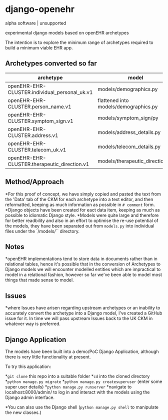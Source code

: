 # django-openehr
alpha software | unsupported

experimental django models based on openEHR archetypes

The intention is to explore the minimum range of archetypes required to build a minimum viable EHR app.

## Archetypes converted so far
| archetype | model |
| --------- | ----- |
| openEHR-EHR-CLUSTER.individual_personal_uk.v1 | models/demographics.py |
| openEHR-EHR-CLUSTER.person_name.v1            | flattened into models/demographics.py |
| openEHR-EHR-CLUSTER.symptom_sign.v1           | models/symptom_sign/py |
| openEHR-EHR-CLUSTER.address.v1                | models/address_details.py |
| openEHR-EHR-CLUSTER.telecom_uk.v1             | models/telecom_details.py |
| openEHR-EHR-CLUSTER.therapeutic_direction.v1  | models/therapeutic_direction.py |

## Method/Approach
*For this proof of concept, we have simply copied and pasted the text from the 'Data' tab of the CKM for each archetype into a text editor, and then reformatted, keeping as much information as possible in `# comment` form.
*Django objects have been created for eact data item, keeping as much as possible to idiomatic Django style.
*Models were quite large and therefore for better readbility and also in an effort to optimise the re-use potential of the models, they have been separated out from `models.py` into individual files under the `/models/`` directory.

## Notes
*openEHR implementations tend to store data in documents rather than in relational tables, hence it's possible that in the conversion of Archetypes to Django models we will encounter modelled entities which are impractical to model in a relational fashion, however so far we've been able to model most things that made sense to model.

## Issues
*where Issues have arisen regarding upstream archetypes or an inability to accurately convert the archetype into a Django model, I've created a GitHub issue for it. In time we will pass upstream Issues back to the UK CKM in whatever way is preferred.

## Django Application
The models have been built into a demo/PoC Django Application, although there is very little functionality at present.

To try this application:

*`git clone` this repo into a suitable folder
*`cd` into the cloned directory
*`python manage.py migrate`
*`python manage.py createsuperuser` (enter some super user details)
*`python manage.py runserver`
*navigate to localhost:8000/admin/ to log in and interact with the models using the Django admin interface.


*You can also use the Django shell (`python manage.py shell` to manipulate the new classes.)

